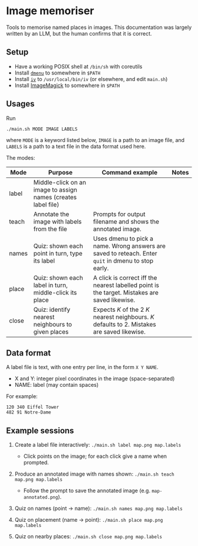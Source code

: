 # Image memoriser

Tools to memorise named places in images.
This documentation was largely written by an LLM, but the human confirms that it is correct.

## Setup
- Have a working POSIX shell at `/bin/sh` with coreutils
- Install [`dmenu`]( https://tools.suckless.org/dmenu/ ) to somewhere in `$PATH`
- Install [`iv`]( https://git.dkl9.net/iv ) to `/usr/local/bin/iv` (or elsewhere, and edit `main.sh`)
- Install [ImageMagick]( https://imagemagick.org/ ) to somewhere in `$PATH`

## Usages

Run
```sh
./main.sh MODE IMAGE LABELS
```
where `MODE` is a keyword listed below, `IMAGE` is a path to an image file, and `LABELS` is a path to a text file in the data format used here.

The modes:

| Mode   | Purpose | Command example | Notes |
|--------|---------|-----------------|-------|
| label  | Middle-click on an image to assign names (creates label file) | |
| teach  | Annotate the image with labels from the file | Prompts for output filename and shows the annotated image. |
| names  | Quiz: shown each point in turn, type its label | Uses dmenu to pick a name. Wrong answers are saved to reteach. Enter `quit` in dmenu to stop early. |
| place  | Quiz: shown each label in turn, middle-click its place | A click is correct iff the nearest labelled point is the target. Mistakes are saved likewise. |
| close  | Quiz: identify nearest neighbours to given places | Expects *K* of the 2 *K* nearest neighbours. *K* defaults to 2. Mistakes are saved likewise. |

## Data format

A label file is text, with one entry per line, in the form `X Y NAME`.
- X and Y: integer pixel coordinates in the image (space-separated)
- NAME: label (may contain spaces)

For example:
```
120 340 Eiffel Tower
482 91 Notre-Dame
```

## Example sessions

1. Create a label file interactively:
   `./main.sh label map.png map.labels`
   - Click points on the image; for each click give a name when prompted.

2. Produce an annotated image with names shown:
   `./main.sh teach map.png map.labels`
   - Follow the prompt to save the annotated image (e.g. `map-annotated.png`).

3. Quiz on names (point → name):
   `./main.sh names map.png map.labels`

4. Quiz on placement (name → point):
   `./main.sh place map.png map.labels`

5. Quiz on nearby places:
   `./main.sh close map.png map.labels`
